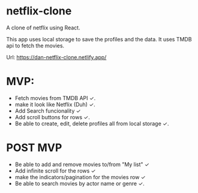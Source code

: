 # netflix-clone
A clone of netflix using React.

This app uses local storage to save the profiles and the data.
It uses TMDB api to fetch the movies.

Url: https://dan-netflix-clone.netlify.app/

# MVP:
- Fetch movies from TMDB API ✓.
- make it look like Netflix (Duh) ✓.
- Add Search funcionality ✓
- Add scroll buttons for rows ✓.
- Be able to create, edit, delete profiles all from local storage ✓.

# POST MVP 
- Be able to add and remove movies to/from "My list" ✓
- Add infinite scroll for the rows ✓
- make the indicators/pagination for the movies row ✓
- Be able to search movies by actor name or genre ✓.
